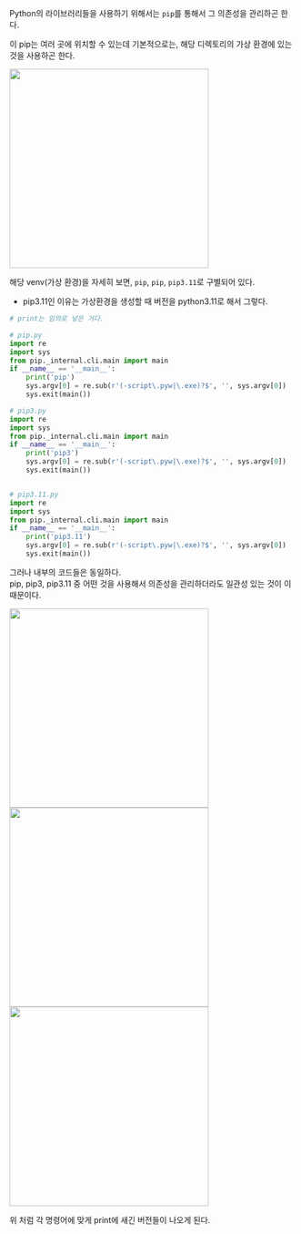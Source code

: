 Python의 라이브러리들을 사용하기 위해서는 `pip`를 통해서 그 의존성을 관리하곤 한다.  

이 pip는 여러 곳에 위치할 수 있는데 기본적으로는, 해당 디렉토리의 가상 환경에 있는 것을 사용하곤 한다.  

<img src="../../../../.images/python.venv.png" height="350">

해당 venv(가상 환경)을 자세히 보면, `pip`, `pip`, `pip3.11`로 구별되어 있다.  
- pip3.11인 이유는 가상환경을 생성할 때 버전을 python3.11로 해서 그렇다. 

```python
# print는 임의로 넣은 거다.

# pip.py
import re
import sys
from pip._internal.cli.main import main
if __name__ == '__main__':
    print('pip')
    sys.argv[0] = re.sub(r'(-script\.pyw|\.exe)?$', '', sys.argv[0])
    sys.exit(main())

# pip3.py
import re
import sys
from pip._internal.cli.main import main
if __name__ == '__main__':
    print('pip3')
    sys.argv[0] = re.sub(r'(-script\.pyw|\.exe)?$', '', sys.argv[0])
    sys.exit(main())


# pip3.11.py
import re
import sys
from pip._internal.cli.main import main
if __name__ == '__main__':
    print('pip3.11')
    sys.argv[0] = re.sub(r'(-script\.pyw|\.exe)?$', '', sys.argv[0])
    sys.exit(main())

```

그러나 내부의 코드들은 동일하다.  
pip, pip3, pip3.11 중 어떤 것을 사용해서 의존성을 관리하더라도 일관성 있는 것이 이 때문이다.


<img src="../../../../.images/python.venv-pip.png" width="350">
<img src="../../../../.images/python.venv-pip3.png" width="350">
<img src="../../../../.images/python.venv-pip3.11.png" width="350">

위 처럼 각 명령어에 맞게 print에 새긴 버전들이 나오게 된다.